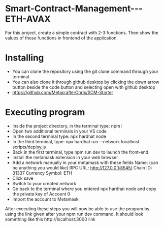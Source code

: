 #  Smart-Contract-Management---ETH-AVAX

For this project, create a simple contract with 2-3 functions. Then show the values of those functions in frontend of the application.

#  Installing
+  You can clone the repository using the git clone <link to repository> command through your terminal.
+  You can also clone it through github desktop by clicking the down arrow button beside the code button and selecting open with github desktop
+  https://github.com/MetacrafterChris/SCM-Starter
#  Executing program
+  Inside the project directory, in the terminal type: npm i
+  Open two additional terminals in your VS code
+  In the second terminal type: npx hardhat node
+  In the third terminal, type: npx hardhat run --network localhost scripts/deploy.js
+  Back in the first terminal, type npm run dev to launch the front-end.
+  Install the metamask extension in your web browser
+  Add a network manually in your metamask with these fields
Name: (can be anything you would like)
RPC URL: http://127.0.0.1:8545/
Chain ID: 31337
Currency Symbol: ETH
+  Click save
+  Switch to your created network
+  Go back to the terminal where you entered npx hardhat node and copy the private key of Account 0
+  Import the account to Metamask

After executing these steps you will now be able to use the program by using the link given after your npm run dev command. It should look something like this  http://localhost:3000 link
